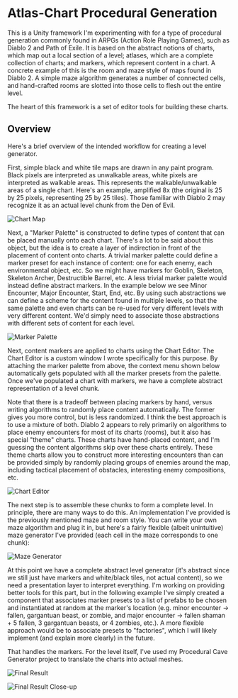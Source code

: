 # Atlas-Chart Procedural Generation

This is a Unity framework I'm experimenting with for a type of procedural generation commonly found in ARPGs (Action Role Playing Games), such as Diablo 2 and Path of Exile. It is based on the abstract notions of charts, which map out a local section of a level; atlases, which are a complete collection of charts; and markers, which represent content in a chart. A concrete example of this is the room and maze style of maps found in Diablo 2. A simple maze algorithm generates a number of connected cells, and hand-crafted rooms are slotted into those cells to flesh out the entire level. 

The heart of this framework is a set of editor tools for building these charts. 

## Overview

Here's a brief overview of the intended workflow for creating a level generator.

First, simple black and white tile maps are drawn in any paint program. Black pixels are interpreted as unwalkable areas, white pixels are interpreted as walkable areas. This represents the walkable/unwalkable areas of a single chart. Here's an example, amplified 8x (the original is 25 by 25 pixels, representing 25 by 25 tiles). Those familiar with Diablo 2 may recognize it as an actual level chunk from the Den of Evil. 

![Chart Map](https://i.imgur.com/LpOf7VY.png)

Next, a "Marker Palette" is constructed to define types of content that can be placed manually onto each chart. There's a lot to be said about this object, but the idea is to create a layer of indirection in front of the placement of content onto charts. A trivial marker palette could define a marker preset for each instance of content: one for each enemy, each environmental object, etc. So we might have markers for Goblin, Skeleton, Skeleton Archer, Destructible Barrel, etc. A less trivial marker palette would instead define abstract markers. In the example below we see Minor Encounter, Major Encounter, Start, End, etc. By using such abstractions we can define a scheme for the content found in multiple levels, so that the same palette and even charts can be re-used for very different levels with very different content. We'd simply need to associate those abstractions with different sets of content for each level. 

![Marker Palette](https://i.imgur.com/WhmM0yX.png)

Next, content markers are applied to charts using the Chart Editor. The Chart Editor is a custom window I wrote specifically for this purpose. By attaching the marker palette from above, the context menu shown below automatically gets populated with all the marker presets from the palette. Once we've populated a chart with markers, we have a complete abstract representation of a level chunk. 

Note that there is a tradeoff between placing markers by hand, versus writing algorithms to randomly place content automatically. The former gives you more control, but is less randomized. I think the best approach is to use a mixture of both. Diablo 2 appears to rely primarily on algorithms to place enemy encounters for most of its charts (rooms), but it also has special "theme" charts. These charts have hand-placed content, and I'm guessing the content algorithms skip over these charts entirely. These theme charts allow you to construct more interesting encounters than can be provided simply by randomly placing groups of enemies around the map, including tactical placement of obstacles, interesting enemy compositions, etc. 

![Chart Editor](https://i.imgur.com/ITpXIsR.png)

The next step is to assemble these chunks to form a complete level. In principle, there are many ways to do this. An implementation I've provided is the previously mentioned maze and room style. You can write your own maze algorithm and plug it in, but here's a fairly flexible (albeit unintuitive) maze generator I've provided (each cell in the maze corresponds to one chunk):

![Maze Generator](https://i.imgur.com/kkBeFiA.png)

At this point we have a complete abstract level generator (it's abstract since we still just have markers and white/black tiles, not actual content), so we need a presentation layer to interpret everything. I'm working on providing better tools for this part, but in the following example I've simply created a component that associates marker presets to a list of prefabs to be chosen and instantiated at random at the marker's location (e.g. minor encounter -> fallen, gargantuan beast, or zombie, and major encounter -> fallen shaman + 5 fallen, 3 gargantuan beasts, or 4 zombies, etc.). A more flexible approach would be to associate presets to "factories", which I will likely implement (and explain more clearly) in the future. 

That handles the markers. For the level itself, I've used my Procedural Cave Generator project to translate the charts into actual meshes.

![Final Result](https://i.imgur.com/gSYQn0n.png)

![Final Result Close-up](https://i.imgur.com/MS9xWET.png)
